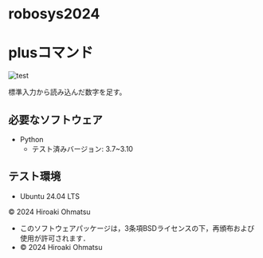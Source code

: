 # robosys2024

# plusコマンド
![test](https://github.com/hiroakiohmatsu/robosys2024/actions/workflows/test.yml/badge.svg)

標準入力から読み込んだ数字を足す。


## 必要なソフトウェア
- Python
  - テスト済みバージョン: 3.7~3.10

## テスト環境
- Ubuntu 24.04 LTS


© 2024 Hiroaki Ohmatsu











- このソフトウェアパッケージは，3条項BSDライセンスの下，再頒布および使用が許可されます．
- © 2024 Hiroaki Ohmatsu
